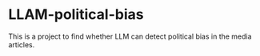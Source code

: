 # LLAM-political-bias
This is a project to find whether LLM can detect political bias in the media articles.
